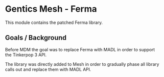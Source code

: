 # Gentics Mesh - Ferma

This module contains the patched Ferma library.

## Goals / Background

Before MDM the goal was to replace Ferma with MADL in order to support the Tinkerpop 3 API.

The library was directly added to Mesh in order to gradually phase all library calls out and replace them with MADL API.
